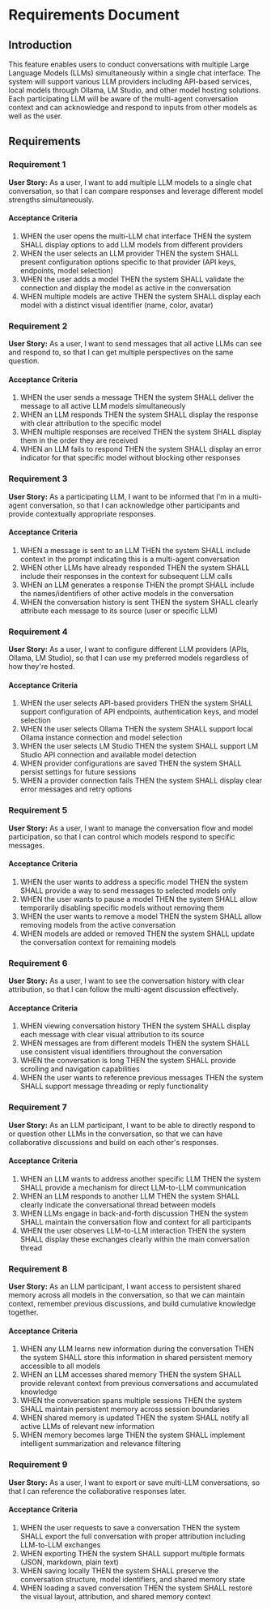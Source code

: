 # Requirements Document

## Introduction

This feature enables users to conduct conversations with multiple Large Language Models (LLMs) simultaneously within a single chat interface. The system will support various LLM providers including API-based services, local models through Ollama, LM Studio, and other model hosting solutions. Each participating LLM will be aware of the multi-agent conversation context and can acknowledge and respond to inputs from other models as well as the user.

## Requirements

### Requirement 1

**User Story:** As a user, I want to add multiple LLM models to a single chat conversation, so that I can compare responses and leverage different model strengths simultaneously.

#### Acceptance Criteria

1. WHEN the user opens the multi-LLM chat interface THEN the system SHALL display options to add LLM models from different providers
2. WHEN the user selects an LLM provider THEN the system SHALL present configuration options specific to that provider (API keys, endpoints, model selection)
3. WHEN the user adds a model THEN the system SHALL validate the connection and display the model as active in the conversation
4. WHEN multiple models are active THEN the system SHALL display each model with a distinct visual identifier (name, color, avatar)

### Requirement 2

**User Story:** As a user, I want to send messages that all active LLMs can see and respond to, so that I can get multiple perspectives on the same question.

#### Acceptance Criteria

1. WHEN the user sends a message THEN the system SHALL deliver the message to all active LLM models simultaneously
2. WHEN an LLM responds THEN the system SHALL display the response with clear attribution to the specific model
3. WHEN multiple responses are received THEN the system SHALL display them in the order they are received
4. WHEN an LLM fails to respond THEN the system SHALL display an error indicator for that specific model without blocking other responses

### Requirement 3

**User Story:** As a participating LLM, I want to be informed that I'm in a multi-agent conversation, so that I can acknowledge other participants and provide contextually appropriate responses.

#### Acceptance Criteria

1. WHEN a message is sent to an LLM THEN the system SHALL include context in the prompt indicating this is a multi-agent conversation
2. WHEN other LLMs have already responded THEN the system SHALL include their responses in the context for subsequent LLM calls
3. WHEN an LLM generates a response THEN the prompt SHALL include the names/identifiers of other active models in the conversation
4. WHEN the conversation history is sent THEN the system SHALL clearly attribute each message to its source (user or specific LLM)

### Requirement 4

**User Story:** As a user, I want to configure different LLM providers (APIs, Ollama, LM Studio), so that I can use my preferred models regardless of how they're hosted.

#### Acceptance Criteria

1. WHEN the user selects API-based providers THEN the system SHALL support configuration of API endpoints, authentication keys, and model selection
2. WHEN the user selects Ollama THEN the system SHALL support local Ollama instance connection and model selection
3. WHEN the user selects LM Studio THEN the system SHALL support LM Studio API connection and available model detection
4. WHEN provider configurations are saved THEN the system SHALL persist settings for future sessions
5. WHEN a provider connection fails THEN the system SHALL display clear error messages and retry options

### Requirement 5

**User Story:** As a user, I want to manage the conversation flow and model participation, so that I can control which models respond to specific messages.

#### Acceptance Criteria

1. WHEN the user wants to address a specific model THEN the system SHALL provide a way to send messages to selected models only
2. WHEN the user wants to pause a model THEN the system SHALL allow temporarily disabling specific models without removing them
3. WHEN the user wants to remove a model THEN the system SHALL allow removing models from the active conversation
4. WHEN models are added or removed THEN the system SHALL update the conversation context for remaining models

### Requirement 6

**User Story:** As a user, I want to see the conversation history with clear attribution, so that I can follow the multi-agent discussion effectively.

#### Acceptance Criteria

1. WHEN viewing conversation history THEN the system SHALL display each message with clear visual attribution to its source
2. WHEN messages are from different models THEN the system SHALL use consistent visual identifiers throughout the conversation
3. WHEN the conversation is long THEN the system SHALL provide scrolling and navigation capabilities
4. WHEN the user wants to reference previous messages THEN the system SHALL support message threading or reply functionality

### Requirement 7

**User Story:** As an LLM participant, I want to be able to directly respond to or question other LLMs in the conversation, so that we can have collaborative discussions and build on each other's responses.

#### Acceptance Criteria

1. WHEN an LLM wants to address another specific LLM THEN the system SHALL provide a mechanism for direct LLM-to-LLM communication
2. WHEN an LLM responds to another LLM THEN the system SHALL clearly indicate the conversational thread between models
3. WHEN LLMs engage in back-and-forth discussion THEN the system SHALL maintain the conversation flow and context for all participants
4. WHEN the user observes LLM-to-LLM interaction THEN the system SHALL display these exchanges clearly within the main conversation thread

### Requirement 8

**User Story:** As an LLM participant, I want access to persistent shared memory across all models in the conversation, so that we can maintain context, remember previous discussions, and build cumulative knowledge together.

#### Acceptance Criteria

1. WHEN any LLM learns new information during the conversation THEN the system SHALL store this information in shared persistent memory accessible to all models
2. WHEN an LLM accesses shared memory THEN the system SHALL provide relevant context from previous conversations and accumulated knowledge
3. WHEN the conversation spans multiple sessions THEN the system SHALL maintain persistent memory across session boundaries
4. WHEN shared memory is updated THEN the system SHALL notify all active LLMs of relevant new information
5. WHEN memory becomes large THEN the system SHALL implement intelligent summarization and relevance filtering

### Requirement 9

**User Story:** As a user, I want to export or save multi-LLM conversations, so that I can reference the collaborative responses later.

#### Acceptance Criteria

1. WHEN the user requests to save a conversation THEN the system SHALL export the full conversation with proper attribution including LLM-to-LLM exchanges
2. WHEN exporting THEN the system SHALL support multiple formats (JSON, markdown, plain text)
3. WHEN saving locally THEN the system SHALL preserve the conversation structure, model identifiers, and shared memory state
4. WHEN loading a saved conversation THEN the system SHALL restore the visual layout, attribution, and shared memory context